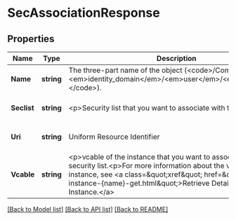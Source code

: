 # SecAssociationResponse

## Properties
Name | Type | Description | Notes
------------ | ------------- | ------------- | -------------
**Name** | **string** | The three-part name of the object (&lt;code&gt;/Compute-&lt;em&gt;identity_domain&lt;/em&gt;/&lt;em&gt;user&lt;/em&gt;/&lt;em&gt;object&lt;/em&gt;&lt;/code&gt;). | [optional] [default to null]
**Seclist** | **string** | &lt;p&gt;Security list that you want to associate with the instance. | [optional] [default to null]
**Uri** | **string** | Uniform Resource Identifier | [optional] [default to null]
**Vcable** | **string** | &lt;p&gt;vcable of the instance that you want to associate with the security list.&lt;p&gt;For more information about the vcable of an instance, see &lt;a class&#x3D;\&quot;xref\&quot; href&#x3D;\&quot;op-instance-{name}-get.html\&quot;&gt;Retrieve Details of an Instance.&lt;/a&gt; | [optional] [default to null]

[[Back to Model list]](../README.md#documentation-for-models) [[Back to API list]](../README.md#documentation-for-api-endpoints) [[Back to README]](../README.md)


